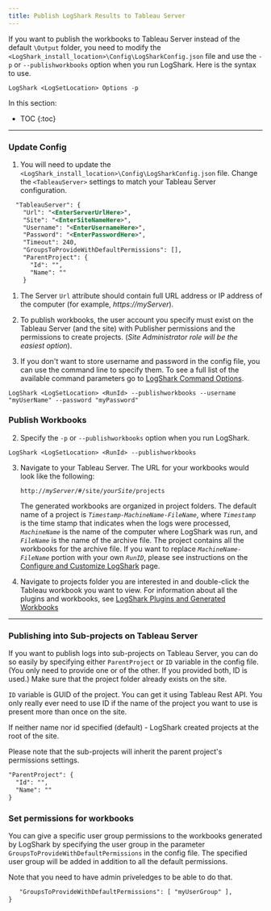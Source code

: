 ```yaml
---
title: Publish LogShark Results to Tableau Server
---
```

If you want to publish the workbooks to Tableau Server instead of the default `\Output` folder, you need to modify the `<LogShark_install_location>\Config\LogSharkConfig.json` file and use the `-p` or `--publishworkbooks` option when you run LogShark. Here is the syntax to use.

```
LogShark <LogSetLocation> Options -p
```

In this section:

* TOC
{:toc}

-----------



### Update Config

1. You will need to update the `<LogShark_install_location>\Config\LogSharkConfig.json` file. Change the  `<TableauServer>` settings to match your Tableau Server configuration.

```xml
  "TableauServer": {
    "Url": "<EnterServerUrlHere>",
    "Site": "<EnterSiteNameHere>",
    "Username": "<EnterUsernameHere>",
    "Password": "<EnterPasswordHere>",
    "Timeout": 240,
    "GroupsToProvideWithDefaultPermissions": [],
    "ParentProject": {
      "Id": "",
      "Name": ""
    }
```

1. The Server `Url` attribute should contain full URL address or IP address of the computer (for example, *https://myServer*).

1.   To publish workbooks, the user account you specify must exist on the Tableau Server (and the site) with Publisher permissions and the permissions to create projects. (*Site Administrator role will be the easiest option*).

1. If you don't want to store username and password in the config file, you can use the command line to specify them. To see a full list of the available command parameters go to <a href="logshark_cmds">LogShark Command Options</a>.

```
LogShark <LogSetLocation> <RunId> --publishworkbooks --username "myUserName" --password "myPassword"
```

### Publish Workbooks
2. Specify the `-p` or `--publishworkbooks` option when you run LogShark. 

```
LogShark <LogSetLocation> <RunId> --publishworkbooks
```

3.  Navigate to your Tableau Server. The URL for your workbooks would look like the following:  

    <code>http://<i>myServer</i>/#/site/<i>yourSite</i>/projects   </code>

    The generated workbooks are organized in project folders. The default name of a project is  *`Timestamp-MachineName-FileName`*, where *`Timestamp`* is the time stamp that indicates when the logs were processed, *`MachineName`* is the name of the computer where LogShark was run, and *`FileName`* is the name of the archive file. The project contains all the workbooks for the archive file. If you want to replace *`MachineName-FileName`* portion with your own *`RunID`*, please see instructions on the [Configure and Customize LogShark](docs/logshark_configure.md) page. 

4.   Navigate to projects folder you are interested in and double-click the Tableau workbook you want to view. 
     For information about all the plugins and workbooks, see [LogShark Plugins and Generated Workbooks](LogShark_plugins)

----
### Publishing into Sub-projects on Tableau Server

If you want to publish logs into sub-projects on Tableau Server, you can do so easily by specifying either `ParentProject` or `ID` variable in the config file. (You only need to provide one or of the other. If you provided both, ID is used.) Make sure that the project folder already exists on the site.

`ID` variable is GUID of the project. You can get it using Tableau Rest API. You only really ever need to use ID if the name of the project you want to use is present more than once on the site.

If neither name nor id specified (default) - LogShark created projects at the root of the site.

Please note that the sub-projects will inherit the parent project's permissions settings. 

 
```xml
"ParentProject": {
  "Id": "",
  "Name": ""
}
```

### Set permissions for workbooks

You can give a specific user group permissions to the workbooks generated by LogShark by specifying the user group in the parameter `GroupsToProvideWithDefaultPermissions` in the config file. The specified user group will be added in addition to all the default permissions.

Note that you need to have admin priveledges to be able to do that.

```xml
   "GroupsToProvideWithDefaultPermissions": [ "myUserGroup" ],
}
```